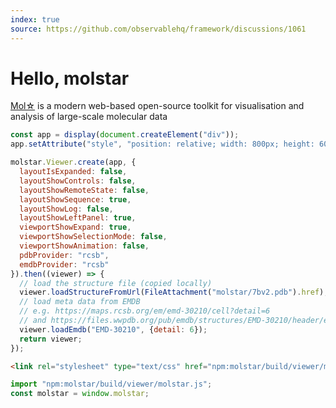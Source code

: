 ```yaml
---
index: true
source: https://github.com/observablehq/framework/discussions/1061
---
```


# Hello, molstar

[Mol&star;](https://molstar.org/) is a modern web-based open-source toolkit for visualisation and analysis of large-scale molecular data

```js echo
const app = display(document.createElement("div"));
app.setAttribute("style", "position: relative; width: 800px; height: 600px;");

molstar.Viewer.create(app, {
  layoutIsExpanded: false,
  layoutShowControls: false,
  layoutShowRemoteState: false,
  layoutShowSequence: true,
  layoutShowLog: false,
  layoutShowLeftPanel: true,
  viewportShowExpand: true,
  viewportShowSelectionMode: false,
  viewportShowAnimation: false,
  pdbProvider: "rcsb",
  emdbProvider: "rcsb"
}).then((viewer) => {
  // load the structure file (copied locally)
  viewer.loadStructureFromUrl(FileAttachment("molstar/7bv2.pdb").href);
  // load meta data from EMDB
  // e.g. https://maps.rcsb.org/em/emd-30210/cell?detail=6
  // and https://files.wwpdb.org/pub/emdb/structures/EMD-30210/header/emd-30210.xml
  viewer.loadEmdb("EMD-30210", {detail: 6});
  return viewer;
});
```

```html echo
<link rel="stylesheet" type="text/css" href="npm:molstar/build/viewer/molstar.css">
```

```js echo
import "npm:molstar/build/viewer/molstar.js";
const molstar = window.molstar;
```
